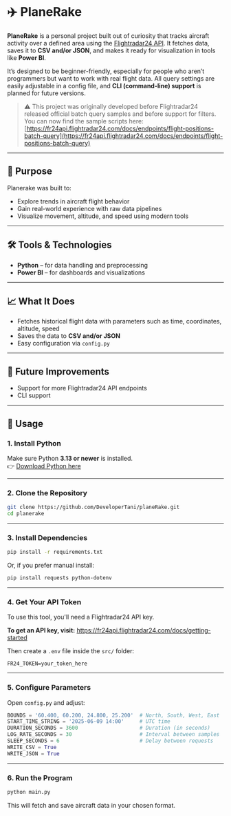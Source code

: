 # ✈️ PlaneRake

**PlaneRake** is a personal project built out of curiosity that tracks aircraft activity over a defined area using the [Flightradar24 API](https://fr24api.flightradar24.com/docs). It fetches data, saves it to **CSV and/or JSON**, and makes it ready for visualization in tools like **Power BI**.

It’s designed to be beginner-friendly, especially for people who aren’t programmers but want to work with real flight data. All query settings are easily adjustable in a config file, and **CLI (command-line) support** is planned for future versions.

> ⚠️ This project was originally developed before Flightradar24 released official batch query samples and before support for filters. You can now find the sample scripts here:  
> [https://fr24api.flightradar24.com/docs/endpoints/flight-positions-batch-query](https://fr24api.flightradar24.com/docs/endpoints/flight-positions-batch-query)

---

## 📌 Purpose

Planerake was built to:

- Explore trends in aircraft flight behavior
- Gain real-world experience with raw data pipelines
- Visualize movement, altitude, and speed using modern tools

---

## 🛠️ Tools & Technologies

- **Python** – for data handling and preprocessing  
- **Power BI** – for dashboards and visualizations

---

## 📈 What It Does

- Fetches historical flight data with parameters such as time, coordinates, altitude, speed
- Saves the data to **CSV and/or JSON**
- Easy configuration via `config.py`

---

## 🔧 Future Improvements

- Support for more Flightradar24 API endpoints
- CLI support


---

## 🧪 Usage

### 1. Install Python

Make sure Python **3.13 or newer** is installed.  
👉 [Download Python here](https://www.python.org/downloads/)

---

### 2. Clone the Repository

```bash
git clone https://github.com/DeveloperTani/planeRake.git
cd planerake
```

---

### 3. Install Dependencies

```bash
pip install -r requirements.txt
```

Or, if you prefer manual install:

```bash
pip install requests python-dotenv
```

---

### 4. Get Your API Token

To use this tool, you'll need a Flightradar24 API key.

**To get an API key, visit:** https://fr24api.flightradar24.com/docs/getting-started

Then create a `.env` file inside the `src/` folder:

```
FR24_TOKEN=your_token_here
```

---

### 5. Configure Parameters

Open `config.py` and adjust:

```python
BOUNDS = '60.400, 60.200, 24.800, 25.200'  # North, South, West, East
START_TIME_STRING = '2025-06-09 14:00'     # UTC time
DURATION_SECONDS = 3600                    # Duration (in seconds)
LOG_RATE_SECONDS = 30                      # Interval between samples
SLEEP_SECONDS = 6                          # Delay between requests
WRITE_CSV = True
WRITE_JSON = True
```

---

### 6. Run the Program

```bash
python main.py
```

This will fetch and save aircraft data in your chosen format.



